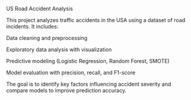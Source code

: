 US Road Accident Analysis

This project analyzes traffic accidents in the USA using a dataset of road incidents.
It includes:

Data cleaning and preprocessing

Exploratory data analysis with visualization

Predictive modeling (Logistic Regression, Random Forest, SMOTE)

Model evaluation with precision, recall, and F1-score

The goal is to identify key factors influencing accident severity and compare models to improve prediction accuracy.
